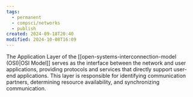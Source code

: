 ```yaml
---
tags:
  - permanent
  - compsci/networks
  - publish
created: 2024-09-18T20:40
modified: 2024-10-08T16:09
---
```

The Application Layer of the [[open-systems-interconnection-model (OSI)|OSI Model]] serves as the interface between the network and user applications, providing protocols and services that directly support user-end applications. This layer is responsible for identifying communication partners, determining resource availability, and synchronizing communication. 